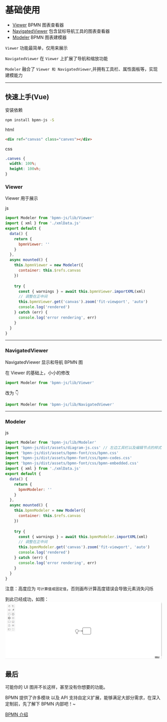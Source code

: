 # 基础使用

- [Viewer](https://github.com/bpmn-io/bpmn-js/blob/master/lib/Viewer.js) BPMN 图表查看器
- [NavigatedViewer](https://github.com/bpmn-io/bpmn-js/blob/master/lib/NavigatedViewer.js) 包含鼠标导航工具的图表查看器
- [Modeler](https://github.com/bpmn-io/bpmn-js/blob/master/lib/Modeler.js) BPMN 图表建模器

`Viewer` 功能最简单，仅用来展示

`NavigatedViewer` 在 `Viewer` 上扩展了导航和缩放功能

`Modeler` 融合了 `Viewer 和 NavigatedViewer`,并拥有工具栏、属性面板等，实现建模能力

---

## 快速上手(Vue)

安装依赖

```bash
npm install bpmn-js -S
```

html

```html
<div ref="canvas" class="canves"></div>
```

css

```css
.canves {
  width: 100%;
  height: 100vh;
}
```

### Viewer

Viewer 用于展示

js

```js
import Modeler from 'bpmn-js/lib/Viewer'
import { xml } from './xmlData.js'
export default {
  data() {
    return {
      bpmnViewer: ''
    }
  },
  async mounted() {
    this.bpmnViewer = new Modeler({
      container: this.$refs.canvas
    })

    try {
      const { warnings } = await this.bpmnViewer.importXML(xml)
      // 调整在正中间
      this.bpmnViewer.get('canvas').zoom('fit-viewport', 'auto')
      console.log('rendered')
    } catch (err) {
      console.log('error rendering', err)
    }
  }
}
```

---

### NavigatedViewer

NavigatedViewer 显示和导航 BPMN 图

在 Viewer 的基础上，小小的修改

```js
import Modeler from 'bpmn-js/lib/Viewer'
```

改为 👇

```js
import Modeler from 'bpmn-js/lib/NavigatedViewer'
```

---

### Modeler

js

```js
import Modeler from 'bpmn-js/lib/Modeler'
import 'bpmn-js/dist/assets/diagram-js.css' // 左边工具栏以及编辑节点的样式
import 'bpmn-js/dist/assets/bpmn-font/css/bpmn.css'
import 'bpmn-js/dist/assets/bpmn-font/css/bpmn-codes.css'
import 'bpmn-js/dist/assets/bpmn-font/css/bpmn-embedded.css'
import { xml } from './xmlData.js'
export default {
  data() {
    return {
      bpmnModeler: ''
    }
  },
  async mounted() {
    this.bpmnModeler = new Modeler({
      container: this.$refs.canvas
    })

    try {
      const { warnings } = await this.bpmnModeler.importXML(xml)
      // 调整在正中间
      this.bpmnModeler.get('canvas').zoom('fit-viewport', 'auto')
      console.log('rendered')
    } catch (err) {
      console.log('error rendering', err)
    }
  }
}
```

注意：高度应为 `可计算值或固定值`，否则画布计算高度错误会导致元素消失闪烁

到此已经成功，如图：
![init_bpmn](./img/init_bpmn.png)

## 最后

可能你的 UI 图并不长这样，甚至没有你想要的功能。

BPMN 提供了许多模块 以及 API 支持自定义扩展，能够满足大部分需求，在深入定制前，先了解下 BPMN 内部吧！~

[BPMN 介绍](./quickIntroduction.md)
